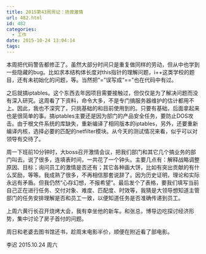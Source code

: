 ```yaml
---
title: 2015第43周周记：拯救激情
url: 482.html
id: 482
categories:
  - 工作
date: 2015-10-24 13:04:14
tags:
---
```


本周把代码警告都修正了。虽然大部分时间只是重复做同样的劳动，但从中也学到一些隐藏的bug。比如求本结构体长度对this指针的理解问题，i++这类学校的题目，还有未初始化的问题，等。当然把“=”误写成“==”也在代码中有过。 
<!-- more --> 
之后就搞iptables。这个东西去年因项目需要接触过，但仅仅是为了解决问题而没有深入研究。这周看了下资料，命令大多，不是专门搞服务器维护的估计都用不上。因此，我也不深究了，只挑基础的和目前使用到的。只要有基础，后面拿起来也是很简单的事。搞iptables主要还是因为部门的产品安全任务，要防止DOS攻击。由于根文件系统的库缺失，重新编译了相同版本的iptables，另外，还要重新编译内核，选择必要的匹配的netfilter模块。从今天的测试情况来看，似乎可以对领导有交待了。

周一下班前10分钟时，大boss召开激情会议，把我们部门和其它几个搞业务的部门叫去。说了很多，连填表时间，一共花了一个钟头。主要几点有：解释战略调整原因、目标；询问员工的激情是否还有；其它各种画大饼，比如有突出贡献的有什么奖励，等等。我成熟了很多，不再相信那套说辞了。因为历史证明，理论和实际永远有矛盾。但我仍然“心存幻想，不报希望”。最后发个了表格，要我们填写当前自己正在进行任务、交付对象、难度、匹配度、时效等，我猜是大领导想知道主管部门的任务安排理解是否和员工一致，以便知道任务是否准确传递到员工。 

上周六黄行长召开烧烤大会，我有幸坐他的新车。和张总，博导边吃探讨经济形势，集中讨论了房子首付的问题。 

周日和老婆去图书馆还书，趁周末电影半价，顺便在附近看了部电影。 

李迟 2015.10.24 周六